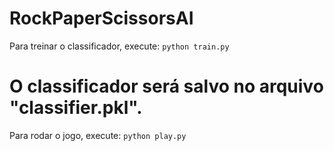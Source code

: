 # RockPaperScissorsAI

Para treinar o classificador, execute:
```python train.py```

# O classificador será salvo no arquivo "classifier.pkl".

Para rodar o jogo, execute:
```python play.py```
